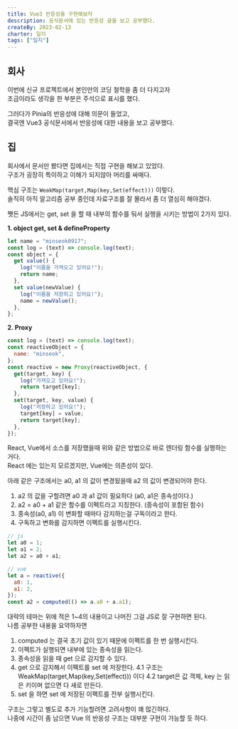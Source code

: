 ```yaml
---
title: Vue3 반응성을 구현해보자
description: 공식문서에 있는 반응성 글을 보고 공부했다.
createBy: 2023-02-13
charter: 일지
tags: ["일지"]
---
```


## 회사

이번에 신규 프로젝트에서 본인만의 코딩 철학을 좀 더 다지고자  
조금이라도 생각을 한 부분은 주석으로 표시를 했다.

그러다가 Pinia의 반응성에 대해 의문이 들었고,  
결국엔 Vue3 공식문서에서 반응성에 대한 내용을 보고 공부했다.

## 집

회사에서 문서만 봤다면 집에서는 직접 구현을 해보고 있었다.  
구조가 굉장히 특이하고 이해가 되지않아 머리를 싸매다.

핵심 구조는 `WeakMap(target,Map(key,Set(effect)))` 이렇다.  
솔직히 아직 알고리즘 공부 중인데 자료구조를 잘 몰라서 좀 더 열심히 해야겠다.

쨋든 JS에서는 get, set 을 할 때 내부의 함수를 둬서 실행을 시키는 방법이 2가지 있다.

**1. object get, set & defineProperty**

```javascript
let name = "minseok0917";
const log = (text) => console.log(text);
const object = {
  get value() {
    log("이름을 가져오고 있어요!");
    return name;
  },
  set value(newValue) {
    log("이름을 저장하고 있어요!");
    name = newValue();
  },
};
```

**2. Proxy**

```javascript
const log = (text) => console.log(text);
const reactiveObject = {
  name: "minseok",
};
const reactive = new Proxy(reactiveObject, {
  get(target, key) {
    log("가져오고 있어요!");
    return target[key];
  },
  set(target, key, value) {
    log("저장하고 있어요!");
    target[key] = value;
    return target[key];
  },
});
```

React, Vue에서 소스를 저장했을때 위와 같은 방법으로 바로 렌더링 함수를 실행하는거다.  
React 에는 있는지 모르겠지만, Vue에는 의존성이 있다.

아래 같은 구조에서는 a0, a1 의 값이 변경됬을때 a2 의 값이 변경되어야 한다.

1. a2 의 값을 구할려면 a0 과 a1 값이 필요하다 (a0, a1은 종속성이다.)
2. a2 = a0 + a1 같은 함수를 이펙트라고 지칭한다. (종속성이 포함된 함수)
3. 종속성(a0, a1) 이 변화할 때마다 감지하는걸 구독이라고 한다.
4. 구독하고 변화를 감지하면 이펙트를 실행시킨다.

```javascript
// js
let a0 = 1;
let a1 = 2;
let a2 = a0 + a1;

// vue
let a = reactive({
  a0: 1,
  a1: 2,
});
const a2 = computed(() => a.a0 + a.a1);
```

대략의 테마는 위에 적은 1~4의 내용이고 나머진 그걸 JS로 잘 구현하면 된다.  
나름 공부한 내용을 요약하자면

1. computed 는 결국 초기 값이 있기 때문에 이펙트를 한 번 실행시킨다.
2. 이펙트가 실행되면 내부에 있는 종속성을 읽는다.
3. 종속성을 읽을 때 get 으로 감지할 수 있다.
4. get 으로 감지해서 이펙트를 set 에 저장한다.
   4.1 구조는 WeakMap(target,Map(key,Set(effect))) 이다
   4.2 target은 값 객체, key 는 읽은 키이며 없으면 다 새로 만든다.
5. set 을 하면 set 에 저장된 이펙트를 전부 실행시킨다.

구조는 그렇고 별도로 추가 기능할려면 고려사항이 꽤 많긴하다.  
나중에 시간이 좀 남으면 Vue 의 반응성 구조는 대부분 구현이 가능할 듯 하다.
